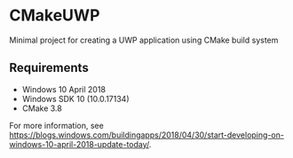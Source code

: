 # CMakeUWP
Minimal project for creating a UWP application using CMake build system

## Requirements
* Windows 10 April 2018
* Windows SDK 10 (10.0.17134)
* CMake 3.8

For more information, see https://blogs.windows.com/buildingapps/2018/04/30/start-developing-on-windows-10-april-2018-update-today/.
